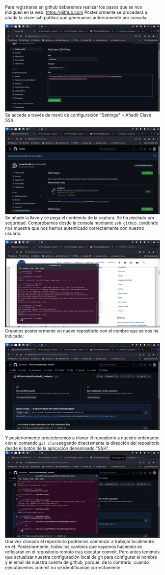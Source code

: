 Para registrarse en github deberemos realizar los pasos que se nos indiquen en la web: https://github.com 
Posteriormente se procederá a añadir la clave ssh pública que generamos anteriormente por consola.

![](imagenes/Pasted%20image%2020241025135038.png)
Se accede a través de menú de configuración "Settings" > Añadir Clave SSh.


![](imagenes/Pasted%20image%2020241025135048.png)
Se añade la llave y se pega el contenido de la captura. Se ha pixelado por seguridad.
Comprobamos desde la consola mediante `ssh github.com`donde nos muestra que nos hemos autenticado correctamente con nuestro usuario.


![](imagenes/Pasted%20image%2020241025135113.png)
Creamos posteriormente un nuevo repositorio con el nombre que se nos ha indicado: 

![](imagenes/Pasted%20image%2020241025135152.png)

Y posteriormente procederemos a clonar el repositorio a nuestro ordenador.
con el comando `git clone`pegando directamente la dirección del repositorio desde el botón de la aplicación denominado "SSH". 
![](imagenes/Pasted%20image%2020241025135206.png)
Una vez clonado el repositorio podremos comenzar a trabajar localmente en el. Posteriormente, todos los cambios que vayamos haciendo se reflejaran en el repositorio remoto tras ejecutar commit.
Pero antes tenemos que actualizar nuestra configuración local de git para configurar el nombre y el email de nuestra cuenta de github, porque, de lo contrario,  cuando ejecutasemos commit no se identificarían correctamente.

